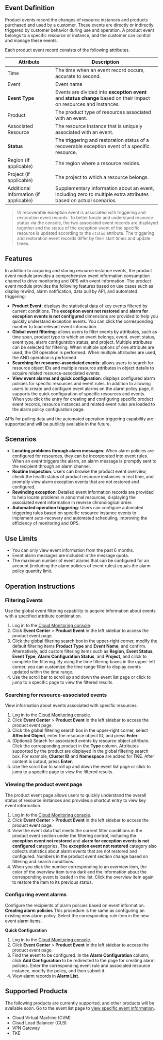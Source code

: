 ## Event Definition
Product events record the changes of resource instances and products purchased and used by a customer. These events are directly or indirectly triggered by customer behavior during use and operation. A product event belongs to a specific resource or instance, and the customer can control and manage these events.

Each product event record consists of the following attributes.

| Attribute | Description |
| ------------- | ----- |
| Time | The time when an event record occurs, accurate to second. |
| Event | Event name |
| **Event Type** | Events are divided into **exception event** and **status change** based on their impact on resources and instances. |
| Product | The product type of resources associated with an event. |
| Associated Resource | The resource instance that is uniquely associated with an event. |
| **Status** | The triggering and restoration status of a recoverable exception event of a specific resource. |
| Region (if applicable) | The region where a resource resides. |
| Project (if applicable) | The project to which a resource belongs. |
| Additional Information (if applicable) | Supplementary information about an event, including zero to multiple extra attributes based on actual scenarios. |

>!A recoverable exception event is associated with triggering and restoration event records. To better locate and understand resource status via the console, the two associated event records are displayed together and the status of the exception event of the specific resource is updated according to the `status` attribute. The triggering and restoration event records differ by their start times and update times.


## Features
In addition to acquiring and storing resource instance events, the product event module provides a comprehensive event information consumption channel to drive monitoring and OPS with event information.
The product event module provides the following features based on use cases such as display rewind, alarm notification, data pull by API, and automated triggering:
- **Product Event**: displays the statistical data of key events filtered by current conditions. The **exception event not restored** and **alarm for exception events is not configured** dimensions are provided to help you quickly understand exception events. You can click the corresponding number to load relevant event information.
- **Global event filtering**: allows users to filter events by attributes, such as time span, product type to which an event belongs, event, event status, event type, alarm configuration status, and project. Multiple attributes can be selected for filtering. When multiple options of one attribute are used, the OR operation is performed. When multiple attributes are used, the AND operation is performed.
- **Searching for resource-associated events**: allows users to search for resource object IDs and multiple resource attributes in object details to acquire related resource-associated events.
- **View event alarms and quick configuration**: displays configured alarm policies for specific resources and event rules. In addition to allowing users to create and configure event alarms on the alarm policy page, it supports the quick configuration of specific resources and events. When you click the entry for creating and configuring specific product event records, resource instances and related event rules are loaded to the alarm policy configuration page.

APIs for pulling data and the automated operation triggering capability are supported and will be publicly available in the future.


## Scenarios
- **Locating problems through alarm messages**: When alarm policies are configured for resources, they can be incorporated into event rules. When an event triggers the alarm, an alarm message is promptly sent to the recipient through an alarm channel.
- **Routine Inspection**: Users can browse the product event overview, check the health status of product resource instances in real time, and promptly view alarm exception events that are not restored and configured.
- **Rewinding exception**: Detailed event information records are provided to help locate problems in abnormal resources, displaying the associated event information in reverse chronological order.
- **Automated operation triggering**: Users can configure automated triggering rules based on specific resource instance events to implement auto-recovery and automated scheduling, improving the efficiency of monitoring and OPS.



## Use Limits
- You can only view event information from the past 6 months.
- Event alarm messages are included in the message quota.
- The maximum number of event alarms that can be configured for an account (including the alarm policies of event rules) equals the alarm policy quantity limit.


## Operation Instructions
### Filtering Events
Use the global event filtering capability to acquire information about events with a specified attribute combination.
1. Log in to the [Cloud Monitoring console](https://console.cloud.tencent.com/monitor/overview).
2. Click **Event Center** > **Product Event** in the left sidebar to access the product event page.
3. Click the global filtering search box in the upper-right corner, modify the default filtering items **Product Type** and **Event Name**, and confirm. Alternatively, add custom filtering items such as **Region**, **Event Status**, **Event Type**, **Alarm Configuration Status**, and **Project**, and clilck to complete the filtering. By using the time filtering boxes in the upper-left corner, you can customize the time range filter to display events updated within the time range.
4. Use the scroll bar to scroll up and down the event list page or click to jump to a specific page to view the filtered results.

### Searching for resource-associated events
View information about events associated with specific resources.
1. Log in to the [Cloud Monitoring console](https://console.cloud.tencent.com/monitor/overview).
2. Click **Event Center** > **Product Event** in the left sidebar to access the product event page.
3. Click the global filtering search box in the upper-right corner, select **Affected Object**, enter the resource object ID, and press **Enter**.
4. (Optional) Search for associated events by resource object attribute. Click the corresponding product in the **Type** column. Attributes supported by the product are displayed in the global filtering search box. For example, **Cluster ID** and **Namespace** are added for **TKE**. After content is output, press **Enter**.
5. Use the scroll bar to scroll up and down the event list page or click to jump to a specific page to view the filtered results.


### Viewing the product event page
The product event page allows users to quickly understand the overall status of resource instances and provides a shortcut entry to view key event information.
1. Log in to the [Cloud Monitoring console](https://console.cloud.tencent.com/monitor/overview).
2. Click **Event Center** > **Product Event** in the left sidebar to access the product event page.
3. View the event data that meets the current filter conditions in the product event section under the filtering control, including the **exception event not restored** and **alarm for exception events is not configured** categories. The **exception event not restored** category also collects statistics about alarm events that are not restored and configured. Numbers in the product event section change based on filtering and search conditions.
4. When you click the number corresponding to an overview item, the color of the overview item turns dark and the information about the corresponding event is loaded in the list. Click the overview item again to restore the item to its previous status.

### Configuring event alarms
Configure the recipients of alarm policies based on event information.
**Creating alarm policies**
This procedure is the same as configuring an existing new alarm policy. Select the corresponding rule item in the new event alarm items.

**Quick Configuration**
1. Log in to the [Cloud Monitoring console](https://console.cloud.tencent.com/monitor/overview).
2. Click **Event Center** > **Product Event** in the left sidebar to access the product event page.
3. Find the event to be configured. In the **Alarm Configuration** column, click **Add Configuration** to be redirected to the page for creating alarm policies. Enter the corresponding event rule and associated resource instance, modify the policy, and then submit it.
4. View alarm records in **Alarm List**.


## Supported Products
The following products are currently supported, and other products will be available soon. Go to the event list page to [view specific event information](https://intl.cloud.tencent.com/document/product/248/32823).
- Cloud Virtual Machine (CVM)
- Cloud Load Balancer (CLB)
- VPN Gateway
- TKE

